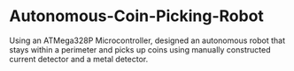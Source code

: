 # Autonomous-Coin-Picking-Robot
Using an ATMega328P Microcontroller, designed an autonomous robot that stays within a perimeter and picks up coins using manually constructed current detector and a metal detector. 
